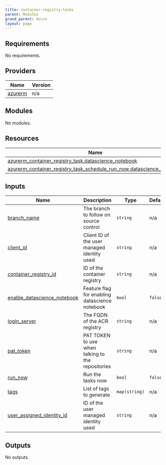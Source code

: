 ```yaml
---
title: container-registry-tasks
parent: Modules
grand_parent: Azure
layout: page
---
```


<!-- BEGIN_TF_DOCS -->

## Requirements

No requirements.

## Providers

| Name | Version |
|------|---------|
| <a name="provider_azurerm"></a> [azurerm](#provider\_azurerm) | n/a |

## Modules

No modules.

## Resources

| Name | Type |
|------|------|
| [azurerm_container_registry_task.datascience_notebook](https://registry.terraform.io/providers/hashicorp/azurerm/latest/docs/resources/container_registry_task) | resource |
| [azurerm_container_registry_task_schedule_run_now.datascience_notebook](https://registry.terraform.io/providers/hashicorp/azurerm/latest/docs/resources/container_registry_task_schedule_run_now) | resource |

## Inputs

| Name | Description | Type | Default | Required |
|------|-------------|------|---------|:--------:|
| <a name="input_branch_name"></a> [branch\_name](#input\_branch\_name) | The branch to follow on source control | `string` | n/a | yes |
| <a name="input_client_id"></a> [client\_id](#input\_client\_id) | Client ID of the user managed identity used | `string` | n/a | yes |
| <a name="input_container_registry_id"></a> [container\_registry\_id](#input\_container\_registry\_id) | ID of the container registry | `string` | n/a | yes |
| <a name="input_enable_datascience_notebook"></a> [enable\_datascience\_notebook](#input\_enable\_datascience\_notebook) | Feature flag for enabling datascience notebook | `bool` | `false` | no |
| <a name="input_login_server"></a> [login\_server](#input\_login\_server) | The FQDN of the ACR registry | `string` | n/a | yes |
| <a name="input_pat_token"></a> [pat\_token](#input\_pat\_token) | PAT TOKEN to use when talking to the repositories | `string` | n/a | yes |
| <a name="input_run_now"></a> [run\_now](#input\_run\_now) | Run the tasks now | `bool` | `false` | no |
| <a name="input_tags"></a> [tags](#input\_tags) | List of tags to generate | `map(string)` | n/a | yes |
| <a name="input_user_assigned_identity_id"></a> [user\_assigned\_identity\_id](#input\_user\_assigned\_identity\_id) | ID of the user managed identity used | `string` | n/a | yes |

## Outputs

No outputs.

<!-- END_TF_DOCS -->